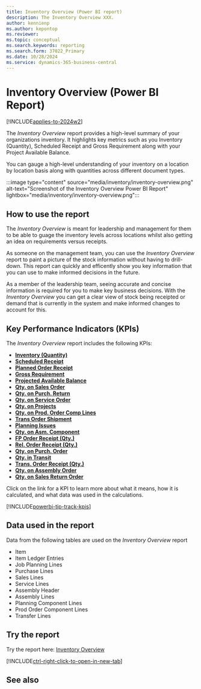 ```yaml
---
title: Inventory Overview (Power BI report)
description: The Inventory Overview XXX.
author: kennienp
ms.author: kepontop
ms.reviewer: 
ms.topic: conceptual
ms.search.keywords: reporting
ms.search.form: 37022_Primary
ms.date: 10/28/2024
ms.service: dynamics-365-business-central
---
```


# Inventory Overview (Power BI Report)
[!INCLUDE[applies-to-2024w2](includes/applies-to-2024w2.md)]


The *Inventory Overview* report provides a high-level summary of your organizations inventory. It highlights key metrics such as you Inventory (Quantity), Scheduled Receipt and Gross Requirement along with your Project Available Balance.

You can gauge a high-level understanding of your inventory on a location by location basis along with quantities across different document types.

:::image type="content" source="media/inventory/inventory-overview.png" alt-text="Screenshot of the Inventory Overview Power BI Report" lightbox="media/inventory/inventory-overview.png":::

## How to use the report

The *Inventory Overview* is meant for leadership and management for them to be able to guage the inventory levels across locations whilst also getting an idea on requirements versus receipts.

As someone on the management team, you can use the *Inventory Overview* report to paint a picture of the stock information without having to drill-down. This report can quickly and efficently show you key information that you can use to make informed decisions in the future.

As a member of the leadership team, seeing accurate and concise information is required for you to make key business decisions. With the *Inventory Overview* you can get a clear view of stock being receipted or demand that is currently in the system and make informed changes to account for this.

## Key Performance Indicators (KPIs)

The *Inventory Overview* report includes the following KPIs:

- [**Inventory (Quantity)**](inventory-powerbi-inventory-app-kpis.md#inventory-quantity)
- [**Scheduled Receipt**](inventory-powerbi-inventory-app-kpis.md#scheduled-receipt)
- [**Planned Order Receipt**](inventory-powerbi-inventory-app-kpis.md#planned-order-receipt)
- [**Gross Requirement**](inventory-powerbi-inventory-app-kpis.md#gross-requirement)
- [**Projected Available Balance**](inventory-powerbi-inventory-app-kpis.md#projected-available-balance)
- [**Qty. on Sales Order**](inventory-powerbi-inventory-app-kpis.md#qty-on-sales-order)
- [**Qty. on Purch. Return**](inventory-powerbi-inventory-app-kpis.md#qty-on-purch-return)
- [**Qty. on Service Order**](inventory-powerbi-inventory-app-kpis.md#qty-on-service-order)
- [**Qty. on Projects**](inventory-powerbi-inventory-app-kpis.md#qty-on-projects)
- [**Qty. on Prod. Order Comp Lines**](inventory-powerbi-inventory-app-kpis.md#qty-on-prod-order-comp-lines)
- [**Trans Order Shipment**](inventory-powerbi-inventory-app-kpis.md#trans-order-shipment-qty)
- [**Planning Issues**](inventory-powerbi-inventory-app-kpis.md#planning-issues-qty)
- [**Qty. on Asm. Component**](inventory-powerbi-inventory-app-kpis.md#planning-issues-qty)
- [**FP Order Receipt (Qty.)**](inventory-powerbi-inventory-app-kpis.md#fp-order-receipt-qty)
- [**Rel. Order Receipt (Qty.)**](inventory-powerbi-inventory-app-kpis.md#rel-order-receipt-qty)
- [**Qty. on Purch. Order**](inventory-powerbi-inventory-app-kpis.md#qty-on-purch-order)
- [**Qty. in Transit**](inventory-powerbi-inventory-app-kpis.md#qty-in-transit)
- [**Trans. Order Receipt (Qty.)**](inventory-powerbi-inventory-app-kpis.md#trans-order-receipt-qty)
- [**Qty. on Assembly Order**](inventory-powerbi-inventory-app-kpis.md#qty-on-assembly-order)
- [**Qty. on Sales Return Order**](inventory-powerbi-inventory-app-kpis.md#qty-on-sales-return-order)


Click on the link for a KPI to learn more about what it means, how it is calculated, and what data was used in the calculations. 

[!INCLUDE[powerbi-tip-track-kpis](includes/powerbi-tip-track-kpis.md)]

## Data used in the report

Data from the following tables are used on the *Inventory Overview* report
- Item
- Item Ledger Entries
- Job Planning Lines
- Purchase Lines
- Sales Lines
- Service Lines
- Assembly Header
- Assembly Lines
- Planning Component Lines
- Prod Order Component Lines
- Transfer Lines


## Try the report

Try the report here: [Inventory Overview](https://businesscentral.dynamics.com?page=37022)

[!INCLUDE[ctrl-right-click-to-open-in-new-tab](includes/ctrl-right-click-to-open-in-new-tab.md)]

## See also
